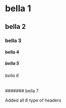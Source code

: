 # bella 1
## bella 2
### bella 3
#### bella 4
##### bella 5
###### bella 6
####### bella 7



Added all 6 type of headers
